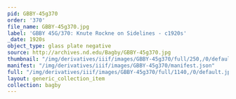 ```yaml
---
pid: GBBY-45g370
order: '370'
file_name: GBBY-45g370.jpg
label: 'GBBY 45G/370: Knute Rockne on Sidelines - c1920s'
_date: 1920s
object_type: glass plate negative
source: http://archives.nd.edu/Bagby/GBBY-45g370.jpg
thumbnail: "/img/derivatives/iiif/images/GBBY-45g370/full/250,/0/default.jpg"
manifest: "/img/derivatives/iiif/images/GBBY-45g370/manifest.json"
full: "/img/derivatives/iiif/images/GBBY-45g370/full/1140,/0/default.jpg"
layout: generic_collection_item
collection: bagby
---
```

